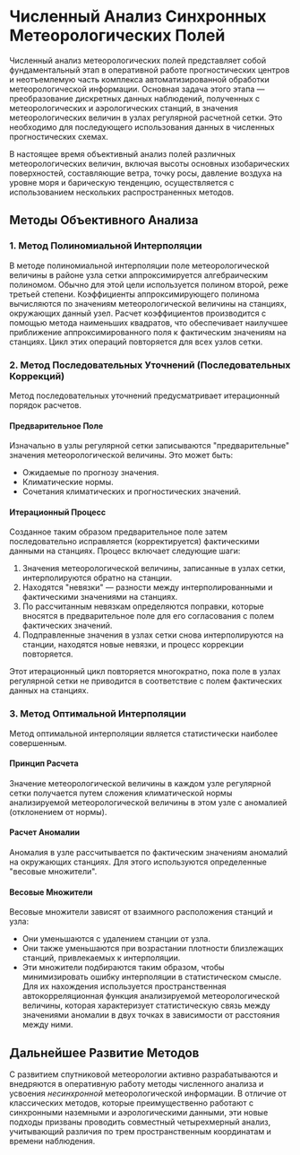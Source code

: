 # Численный Анализ Синхронных Метеорологических Полей

Численный анализ метеорологических полей представляет собой фундаментальный этап в оперативной работе прогностических центров и неотъемлемую часть комплекса автоматизированной обработки метеорологической информации. Основная задача этого этапа — преобразование дискретных данных наблюдений, полученных с метеорологических и аэрологических станций, в значения метеорологических величин в узлах регулярной расчетной сетки. Это необходимо для последующего использования данных в численных прогностических схемах.

В настоящее время объективный анализ полей различных метеорологических величин, включая высоты основных изобарических поверхностей, составляющие ветра, точку росы, давление воздуха на уровне моря и барическую тенденцию, осуществляется с использованием нескольких распространенных методов.

## Методы Объективного Анализа

### 1. Метод Полиномиальной Интерполяции

В методе полиномиальной интерполяции поле метеорологической величины в районе узла сетки аппроксимируется алгебраическим полиномом. Обычно для этой цели используется полином второй, реже третьей степени. Коэффициенты аппроксимирующего полинома вычисляются по значениям метеорологической величины на станциях, окружающих данный узел. Расчет коэффициентов производится с помощью метода наименьших квадратов, что обеспечивает наилучшее приближение аппроксимированного поля к фактическим значениям на станциях. Цикл этих операций повторяется для всех узлов сетки.

### 2. Метод Последовательных Уточнений (Последовательных Коррекций)

Метод последовательных уточнений предусматривает итерационный порядок расчетов.

#### Предварительное Поле

Изначально в узлы регулярной сетки записываются "предварительные" значения метеорологической величины. Это может быть:

* Ожидаемые по прогнозу значения.
* Климатические нормы.
* Сочетания климатических и прогностических значений.

#### Итерационный Процесс

Созданное таким образом предварительное поле затем последовательно исправляется (корректируется) фактическими данными на станциях. Процесс включает следующие шаги:

1. Значения метеорологической величины, записанные в узлах сетки, интерполируются обратно на станции.
2. Находятся "невязки" — разности между интерполированными и фактическими значениями на станциях.
3. По рассчитанным невязкам определяются поправки, которые вносятся в предварительное поле для его согласования с полем фактических значений.
4. Подправленные значения в узлах сетки снова интерполируются на станции, находятся новые невязки, и процесс коррекции повторяется.

Этот итерационный цикл повторяется многократно, пока поле в узлах регулярной сетки не приводится в соответствие с полем фактических данных на станциях.

### 3. Метод Оптимальной Интерполяции

Метод оптимальной интерполяции является статистически наиболее совершенным.

#### Принцип Расчета

Значение метеорологической величины в каждом узле регулярной сетки получается путем сложения климатической нормы анализируемой метеорологической величины в этом узле с аномалией (отклонением от нормы).

#### Расчет Аномалии

Аномалия в узле рассчитывается по фактическим значениям аномалий на окружающих станциях. Для этого используются определенные "весовые множители".

#### Весовые Множители

Весовые множители зависят от взаимного расположения станций и узла:

* Они уменьшаются с удалением станции от узла.
* Они также уменьшаются при возрастании плотности близлежащих станций, привлекаемых к интерполяции.
* Эти множители подбираются таким образом, чтобы минимизировать ошибку интерполяции в статистическом смысле. Для их нахождения используется пространственная автокорреляционная функция анализируемой метеорологической величины, которая характеризует статистическую связь между значениями аномалии в двух точках в зависимости от расстояния между ними.

## Дальнейшее Развитие Методов

С развитием спутниковой метеорологии активно разрабатываются и внедряются в оперативную работу методы численного анализа и усвоения *несинхронной* метеорологической информации. В отличие от классических методов, которые преимущественно работают с синхронными наземными и аэрологическими данными, эти новые подходы призваны проводить совместный четырехмерный анализ, учитывающий различия по трем пространственным координатам и времени наблюдения.

